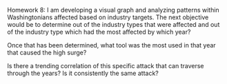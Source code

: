 Homework 8:
I am developing a visual graph and analyzing patterns within Washingtonians affected based on industry targets.
The next objective would be to determine out of the industry types that were
affected and out of the industry type which had the most affected by which year?

Once that has been determined, what tool was the most used in that year that 
caused the high surge?

Is there a trending correlation of this specific attack that can traverse through the years?
 Is it consistently the same attack?